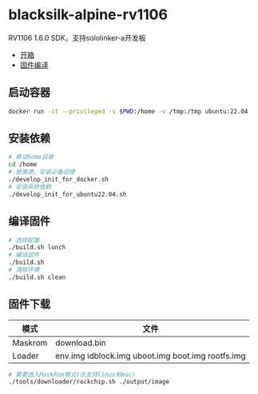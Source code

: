# blacksilk-alpine-rv1106

RV1106 1.6.0 SDK，支持sololinker-a开发板

- [开箱](https://www.bilibili.com/video/BV1Dm411y7nM/?vd_source=4e6e40bc200c6fc912f05c90aa730d42)
- [固件编译](https://www.bilibili.com/video/BV1wb42187Lj/?vd_source=4e6e40bc200c6fc912f05c90aa730d42)

## 启动容器

```bash
docker run -it --privileged -v $PWD:/home -v /tmp:/tmp ubuntu:22.04
```

## 安装依赖

```bash
# 移动home目录
cd /home
# 替换源，安装必备组建
./develop_init_for_docker.sh
# 安装系统依赖
./develop_init_for_ubuntu22.04.sh
```

## 编译固件

```bash
# 选择配置
./build.sh lunch
# 编译固件
./build.sh
# 清除环境
./build.sh clean
```

## 固件下载

| 模式    | 文件                                              |
| ------- | ------------------------------------------------- |
| Maskrom | download.bin                                      |
| Loader  | env.img idblock.img uboot.img boot.img rootfs.img |

```bash
# 需要进入MaskRom模式(仅支持linux和mac)
./tools/downloader/rockchip.sh ./output/image
```